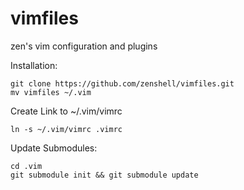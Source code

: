 vimfiles
========

zen's vim configuration and plugins

Installation:

    git clone https://github.com/zenshell/vimfiles.git
    mv vimfiles ~/.vim

Create Link to ~/.vim/vimrc

    ln -s ~/.vim/vimrc .vimrc

Update Submodules:

    cd .vim
    git submodule init && git submodule update

